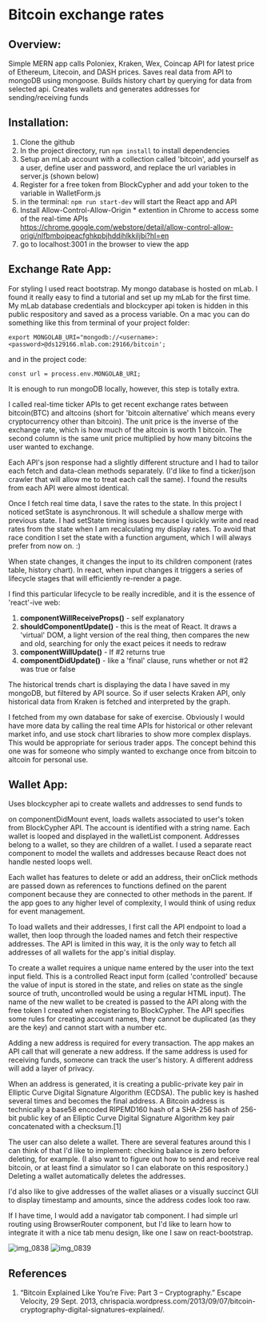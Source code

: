 # Bitcoin exchange rates

## Overview:

Simple MERN app calls Poloniex, Kraken, Wex, Coincap API for latest price of Ethereum, Litecoin, and DASH prices.
Saves real data from API to mongoDB using mongoose. Builds history chart by querying for data from selected api. Creates wallets and generates addresses for sending/receiving funds

## Installation:
1. Clone the github 
2. In the project directory, run `npm install` to install dependencies
3. Setup an mLab account with a collection called 'bitcoin', add yourself as a user, define user and password, and replace the    url variables in server.js (shown below)
4. Register for a free token from BlockCypher and add your token to the variable in WalletForm.js
5. in the terminal:
  `npm run start-dev`
  will start the React app and API
6. Install Allow-Control-Allow-Origin * extention in Chrome to access some of the real-time APIs     
   https://chrome.google.com/webstore/detail/allow-control-allow-origi/nlfbmbojpeacfghkpbjhddihlkkiljbi?hl=en
7. go to localhost:3001 in the browser to view the app

## Exchange Rate App:

For styling I used react bootstrap. My mongo database is hosted on mLab. I found it really easy to find a tutorial and set up my mLab for the first time. My mLab database credentials and blockcyper api token is hidden in this public respository and saved as a process variable. On a mac you can do something like this from terminal of your project folder:

`export MONGOLAB_URI="mongodb://<username>:<password>@ds129166.mlab.com:29166/bitcoin';`
  
and in the project code:

`const url = process.env.MONGOLAB_URI;`

It is enough to run mongoDB locally, however, this step is totally extra.

I called real-time ticker APIs to get recent exchange rates between bitcoin(BTC) and altcoins (short for 'bitcoin alternative' which means every cryptocurrency other than bitcoin). The unit price is the inverse of the exchange rate, which is how much of the altcoin is worth 1 bitcoin. The second column is the same unit price multiplied by how many bitcoins the user wanted to exchange. 

Each API's json response had a slightly different structure and I had to tailor each fetch and data-clean methods separately. (I'd like to find a ticker/json crawler that will allow me to treat each call the same). I found the results from each API were almost identical. 

Once I fetch real time data, I save the rates to the state. In this project I noticed setState is asynchronous. It will schedule a shallow merge with previous state. I had setState timing issues because I quickly write and read rates from the state when I am recalculating my display rates. To avoid that race condition I set the state with a function argument, which I will always prefer from now on. :)

When state changes, it changes the input to its children component (rates table, history chart). In react, when input changes it triggers a series of lifecycle stages that will efficiently re-render a page. 

I find this particular lifecycle to be really incredible, and it is the essence of 'react'-ive web:
  1. **componentWillReceiveProps()** - self explanatory
  2. **shouldComponentUpdate()** - this is the meat of React. It draws a 'virtual' DOM, a light version of the real thing, then         compares the new and old, searching for only the exact peices it needs to redraw
  3. **componentWillUpdate()** - If #2 returns true
  4. **componentDidUpdate()** - like a 'final' clause, runs whether or not #2 was true or false

The historical trends chart is displaying the data I have saved in my mongoDB, but filtered by API source. So if user selects Kraken API, only historical data from Kraken is fetched and interpreted by the graph. 

I fetched from my own database for sake of exercise. Obviously I would have more data by calling the real time APIs for historical or other relevant market info, and use stock chart libraries to show more complex displays. This would be appropriate for serious trader apps. The concept behind this one was for someone who simply wanted to exchange once from bitcoin to altcoin for personal use.


## Wallet App:
Uses blockcypher api to create wallets and addresses to send funds to 

on componentDidMount event, loads wallets associated to user's token from BlockCypher API. The account is identified with a string name. Each wallet is looped and displayed in the walletList component. Addresses belong to a wallet, so they are children of a wallet. I used a separate react component to model the wallets and addresses because React does not handle nested loops well. 

Each wallet has features to delete or add an address, their onClick methods are passed down as references to functions defined on the parent component because they are connected to other methods in the parent. If the app goes to any higher level of complexity, I would think of using redux for event management.

To load wallets and their addresses, I first call the API endpoint to load a wallet, then loop through the loaded names and fetch their respective addresses. The API is limited in this way, it is the only way to fetch all addresses of all wallets for the app's initial display.

To create a wallet requires a unique name entered by the user into the text input field. This is a controlled React input form (called 'controlled' because the value of input is stored in the state, and relies on state as the single source of truth, uncontrolled would be using a regular HTML input). The name of the new wallet to be created is passed to the API along with the free token I created when registering to BlockCypher. The API specifies some rules for creating account names, they cannot be duplicated (as they are the key) and cannot start with a number etc. 

Adding a new address is required for every transaction. The app makes an API call that will generate a new address. If the same address is used for receiving funds, someone can track the user's history. A different address will add a layer of privacy.

When an address is generated, it is creating a public-private key pair in Elliptic Curve Digital Signature Algorithm (ECDSA). The public key is hashed several times and becomes the final address. A Bitcoin address is technically a base58 encoded RIPEMD160 hash of a SHA-256 hash of 256-bit public key of an Elliptic Curve Digital Signature Algorithm key pair concatenated with a checksum.[1]

The user can also delete a wallet. There are several features around this I can think of that I'd like to implement: checking balance is zero before deleting, for example. (I also want to figure out how to send and receive real bitcoin, or at least find a simulator so I can elaborate on this respository.) Deleting a wallet automatically deletes the addresses. 

I'd also like to give addresses of the wallet aliases or a visually succinct GUI to display timestamp and amounts, since the address codes look too raw.

If I have time, I would add a navigator tab component. I had simple url routing using BrowserRouter component, but I'd like to learn how to integrate it with a nice tab menu design, like one I saw on react-bootstrap.

![img_0838](https://user-images.githubusercontent.com/6289288/34215467-678f9202-e573-11e7-8708-dc59fbae0678.PNG)
![img_0839](https://user-images.githubusercontent.com/6289288/34215468-67a328bc-e573-11e7-9f41-8aab3d86b206.PNG)

## References
1. “Bitcoin Explained Like You’re Five: Part 3 – Cryptography.” Escape Velocity, 29 Sept. 2013,           chrispacia.wordpress.com/2013/09/07/bitcoin-cryptography-digital-signatures-explained/.

